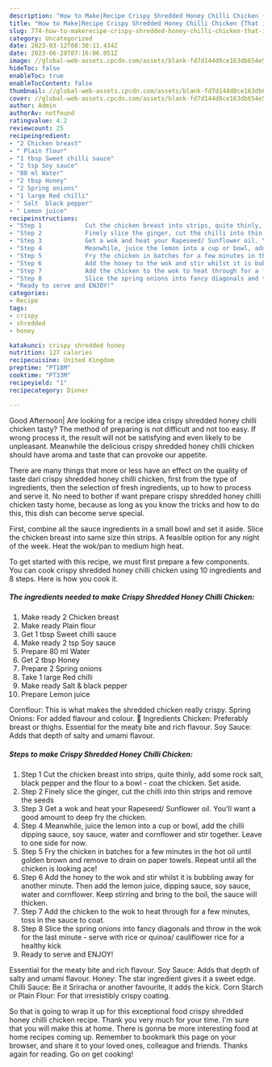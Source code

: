 ```yaml
---
description: "How to Make|Recipe Crispy Shredded Honey Chilli Chicken {That is Simple"
title: "How to Make|Recipe Crispy Shredded Honey Chilli Chicken {That is Simple"
slug: 774-how-to-makerecipe-crispy-shredded-honey-chilli-chicken-that-is-simple
category: Uncategorized
date: 2023-03-12T08:30:11.434Z
date: 2023-06-28T07:16:06.051Z
image: //global-web-assets.cpcdn.com/assets/blank-fd7d144d8ce163db654e5a02c40b08a2775adb7897d16e4062681dc7e1b2800f.png
hideToc: false
enableToc: true
enableTocContent: false
thumbnail: //global-web-assets.cpcdn.com/assets/blank-fd7d144d8ce163db654e5a02c40b08a2775adb7897d16e4062681dc7e1b2800f.png
cover: //global-web-assets.cpcdn.com/assets/blank-fd7d144d8ce163db654e5a02c40b08a2775adb7897d16e4062681dc7e1b2800f.png
author: Admin
authorAv: notfound
ratingvalue: 4.2
reviewcount: 25
recipeingredient:
- "2 Chicken breast"
- " Plain flour"
- "1 tbsp Sweet chilli sauce"
- "2 tsp Soy sauce"
- "80 ml Water"
- "2 tbsp Honey"
- "2 Spring onions"
- "1 large Red chilli"
- " Salt  black pepper"
- " Lemon juice"
recipeinstructions:
- "Step 1            Cut the chicken breast into strips, quite thinly, add some rock salt, black pepper and the flour to a bowl - coat the chicken. Set aside."
- "Step 2            Finely slice the ginger, cut the chilli into thin strips and remove the seeds"
- "Step 3            Get a wok and heat your Rapeseed/ Sunflower oil. You&#39;ll want a good amount to deep fry the chicken."
- "Step 4            Meanwhile, juice the lemon into a cup or bowl, add the chilli dipping sauce, soy sauce, water and cornflower and stir together. Leave to one side for now."
- "Step 5            Fry the chicken in batches for a few minutes in the hot oil until golden brown and remove to drain on paper towels. Repeat until all the chicken is looking ace!"
- "Step 6            Add the honey to the wok and stir whilst it is bubbling away for another minute. Then add the lemon juice, dipping sauce, soy sauce, water and cornflower. Keep stirring and bring to the boil, the sauce will thicken."
- "Step 7            Add the chicken to the wok to heat through for a few minutes, toss in the sauce to coat."
- "Step 8            Slice the spring onions into fancy diagonals and throw in the wok for the last minute - serve with rice or quinoa/ cauliflower rice for a healthy kick"
- "Ready to serve and ENJOY!"
categories:
- Recipe
tags:
- crispy
- shredded
- honey

katakunci: crispy shredded honey 
nutrition: 127 calories
recipecuisine: United Kingdom
preptime: "PT18M"
cooktime: "PT33M"
recipeyield: "1"
recipecategory: Dinner

---
```



Good Afternoon| Are looking for a recipe idea crispy shredded honey chilli chicken tasty? The method of preparing is not difficult and not too easy. If wrong process it, the result will not be satisfying and even likely to be unpleasant. Meanwhile the delicious crispy shredded honey chilli chicken should have aroma and taste that can provoke our appetite.






There are many things that more or less have an effect on the quality of taste dari crispy shredded honey chilli chicken, first from the type of ingredients, then the selection of fresh ingredients, up to how to process and serve it. No need to bother if want prepare crispy shredded honey chilli chicken tasty home, because as long as you know the tricks and how to do this, this dish can become serve  special.


First, combine all the sauce ingredients in a small bowl and set it aside. Slice the chicken breast into same size thin strips. A feasible option for any night of the week. Heat the wok/pan to medium high heat.


To get started with this recipe, we must first prepare a few components. You can cook crispy shredded honey chilli chicken using 10 ingredients and 8 steps. Here is how you cook it.

<!--inarticleads1-->

##### The ingredients needed to make Crispy Shredded Honey Chilli Chicken:

1. Make ready 2 Chicken breast
1. Make ready  Plain flour
1. Get 1 tbsp Sweet chilli sauce
1. Make ready 2 tsp Soy sauce
1. Prepare 80 ml Water
1. Get 2 tbsp Honey
1. Prepare 2 Spring onions
1. Take 1 large Red chilli
1. Make ready  Salt &amp; black pepper
1. Prepare  Lemon juice


Cornflour: This is what makes the shredded chicken really crispy. Spring Onions: For added flavour and colour. 🧾 Ingredients Chicken: Preferably breast or thighs. Essential for the meaty bite and rich flavour. Soy Sauce: Adds that depth of salty and umami flavour. 

<!--inarticleads2-->

##### Steps to make Crispy Shredded Honey Chilli Chicken:

1. Step 1            Cut the chicken breast into strips, quite thinly, add some rock salt, black pepper and the flour to a bowl - coat the chicken. Set aside.
1. Step 2            Finely slice the ginger, cut the chilli into thin strips and remove the seeds
1. Step 3            Get a wok and heat your Rapeseed/ Sunflower oil. You&#39;ll want a good amount to deep fry the chicken.
1. Step 4            Meanwhile, juice the lemon into a cup or bowl, add the chilli dipping sauce, soy sauce, water and cornflower and stir together. Leave to one side for now.
1. Step 5            Fry the chicken in batches for a few minutes in the hot oil until golden brown and remove to drain on paper towels. Repeat until all the chicken is looking ace!
1. Step 6            Add the honey to the wok and stir whilst it is bubbling away for another minute. Then add the lemon juice, dipping sauce, soy sauce, water and cornflower. Keep stirring and bring to the boil, the sauce will thicken.
1. Step 7            Add the chicken to the wok to heat through for a few minutes, toss in the sauce to coat.
1. Step 8            Slice the spring onions into fancy diagonals and throw in the wok for the last minute - serve with rice or quinoa/ cauliflower rice for a healthy kick
1. Ready to serve and ENJOY!

Essential for the meaty bite and rich flavour. Soy Sauce: Adds that depth of salty and umami flavour. Honey: The star ingredient gives it a sweet edge. Chilli Sauce: Be it Sriracha or another favourite, it adds the kick. Corn Starch or Plain Flour: For that irresistibly crispy coating. 

So that is going to wrap it up for this exceptional food crispy shredded honey chilli chicken recipe. Thank you very much for your time. I'm sure that you will make this at home. There is gonna be more interesting food at home recipes coming up. Remember to bookmark this page on your browser, and share it to your loved ones, colleague and friends. Thanks again for reading. Go on get cooking!
